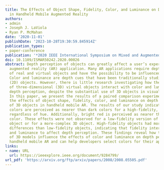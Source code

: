 ```yaml
---
title: The Effects of Object Shape, Fidelity, Color, and Luminance on Depth Perception
  in Handheld Mobile Augmented Reality
authors:
- admin
- Joseph J. LaViola
- Ryan P. McMahan
date: '2020-11-01'
publishDate: '2023-10-28T19:30:59.845914Z'
publication_types:
- paper-conference
publication: '*2020 IEEE International Symposium on Mixed and Augmented Reality (ISMAR)*'
doi: 10.1109/ISMAR50242.2020.00026
abstract: Depth perception of objects can greatly affect a user’s experience of an
  augmented reality (AR) application. Many AR applications require depth matching
  of real and virtual objects and have the possibility to be influenced by depth cues.
  Color and luminance are depth cues that have been traditionally studied in two-dimensional
  (2D) objects. However, there is little research investigating how the properties
  of three-dimensional (3D) virtual objects interact with color and luminance to affect
  depth perception, despite the substantial use of 3D objects in visual applications.
  In this paper, we present the results of a paired comparison experiment that investigates
  the effects of object shape, fidelity, color, and luminance on depth perception
  of 3D objects in handheld mobile AR. The results of our study indicate that bright
  colors are perceived as nearer than dark colors for a high-fidelity, simple 3D object,
  regardless of hue. Additionally, bright red is perceived as nearer than any other
  color. These effects were not observed for a low-fidelity version of the simple
  object or for a more-complex 3D object. High-fidelity objects had more perceptual
  differences than low-fidelity objects, indicating that fidelity interacts with color
  and luminance to affect depth perception. These findings reveal how the properties
  of 3D models influence the effects of color and luminance on depth perception in
  handheld mobile AR and can help developers select colors for their applications.
links:
- name: URL
  url: https://ieeexplore.ieee.org/document/9284799/
url_pdf: 'https://arxiv.org/ftp/arxiv/papers/2008/2008.05505.pdf'
---
```

